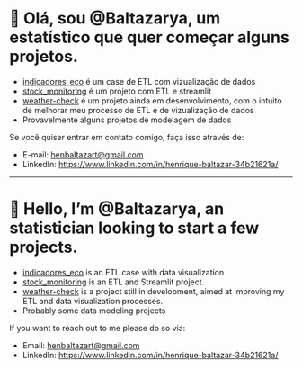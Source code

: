 
# 👋 Olá, sou @Baltazarya, um estatístico que quer começar alguns projetos.
  - [indicadores_eco](https://github.com/Baltazarya/indicadores_eco) é um case de ETL com vizualização de dados
  - [stock_monitoring](https://github.com/Baltazarya/stock-market-monitoring) é um projeto com ETL e streamlit
  - [weather-check](https://github.com/Baltazarya/weather-check-app) é um projeto ainda em desenvolvimento, com o intuito de melhorar meu processo de ETL e de vizualização de dados
  - Provavelmente alguns projetos de modelagem de dados

Se você quiser entrar em contato comigo, faça isso através de:
  - E-mail: henbaltazart@gmail.com
  - LinkedIn: https://www.linkedin.com/in/henrique-baltazar-34b21621a/

-----------------------------------------
# 👋 Hello, I’m @Baltazarya, an statistician looking to start a few projects.
  - [indicadores_eco](https://github.com/Baltazarya/indicadores_eco) is an ETL case with data visualization
  - [stock_monitoring](https://github.com/Baltazarya/stock-market-monitoring) is an ETL and Streamlit project.
  - [weather-check](https://github.com/Baltazarya/weather-check-app) is a project still in development, aimed at improving my ETL and data visualization processes.
  - Probably some data modeling projects

If you want to reach out to me please do so via:
  - Email: henbaltazart@gmail.com
  - LinkedIn: https://www.linkedin.com/in/henrique-baltazar-34b21621a/


<!---
Baltazarya/Baltazarya is a ✨ special ✨ repository because its `README.md` (this file) appears on your GitHub profile.
You can click the Preview link to take a look at your changes.
--->
